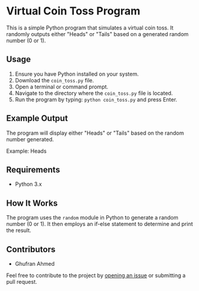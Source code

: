 # Virtual Coin Toss Program

This is a simple Python program that simulates a virtual coin toss. It randomly outputs either "Heads" or "Tails" based on a generated random number (0 or 1).

## Usage

1. Ensure you have Python installed on your system.
2. Download the `coin_toss.py` file.
3. Open a terminal or command prompt.
4. Navigate to the directory where the `coin_toss.py` file is located.
5. Run the program by typing: `python coin_toss.py` and press Enter.

## Example Output

The program will display either "Heads" or "Tails" based on the random number generated.

Example:
Heads

## Requirements

- Python 3.x

## How It Works

The program uses the `random` module in Python to generate a random number (0 or 1). It then employs an if-else statement to determine and print the result.

## Contributors

- Ghufran Ahmed

Feel free to contribute to the project by [opening an issue](https://github.com/Parfowhat/Plus-W_UOK-Data-Science-/issues) or submitting a pull request.
